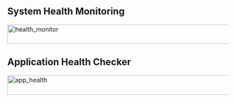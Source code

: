 ## System Health Monitoring
<img width="738" height="44" alt="health_monitor" src="https://github.com/user-attachments/assets/926e84fa-687e-46c8-bea2-5ff899ba93dc" />

## Application Health Checker
<img width="1291" height="45" alt="app_health" src="https://github.com/user-attachments/assets/34c6dc6d-ec5e-4625-a605-5133af629681" />
